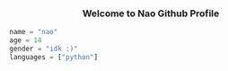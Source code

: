 <h3 align="center">Welcome to Nao Github Profile</h3>

```python
name = "nao"
age = 14
gender = "idk :)"
languages = ["python"]

```
